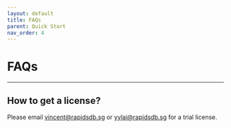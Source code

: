 ```yaml
---
layout: default
title: FAQs
parent: Quick Start
nav_order: 4
---
```


# FAQs

---

## How to get a license?

Please email vincent@rapidsdb.sg or yylai@rapidsdb.sg for a trial license.
